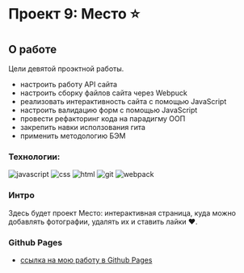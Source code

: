 # Проект 9: Место ⭐

## О работе


Цели девятой проэктной работы.


+ настроить работу API сайта
+ настроить сборку файлов сайта через Webpuck
+ реализовать интерактивность сайта с помощью JavaScript
+ настроить валидацию форм с помощью JavaScript
+ провести рефакторинг кода на парадигму ООП
+ закрепить навки исползования гита
+ применить методологию БЭМ

### Технологии:


![javascript](https://img.shields.io/badge/-JavaScript-090909?style=flat&logo=javascript)
![css](https://img.shields.io/badge/-CSS3-090909?style=flat&logo=css3)
![html](https://img.shields.io/badge/-HTML5-090909?style=flat&logo=html5)
![git](https://img.shields.io/badge/-git-090909?style=flat&logo=git)
![webpack](https://img.shields.io/badge/-Webpuck-090909?style=flat&logo=webpack)

### Интро

Здесь будет проект Место: интерактивная страница, куда можно добавлять фотографии, удалять их и ставить лайки ❤️.

### Github Pages

* [ссылка на мою работу в Github Pages](https://beellcranel.github.io/mesto/)
